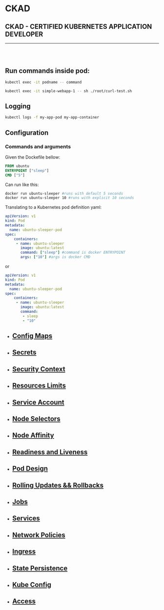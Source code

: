 # CKAD
## CKAD - CERTIFIED KUBERNETES APPLICATION DEVELOPER
<hr/><br/><br/>

## Run commands inside pod:
```bash
kubectl exec -it podname -- command
```
```bash
kubectl exec -it simple-webapp-1 -- sh ./root/curl-test.sh
```

## Logging
```bash
kubectl logs -f my-app-pod my-app-container
```	

## Configuration
### Commands and arguments

Given the Dockefile bellow:
```Dockerfile
FROM ubuntu
ENTRYPOINT ["sleep"]
CMD ["5"]
```

Can run like this:
```bash
docker run ubuntu-sleeper #runs with default 5 seconds 
docker run ubuntu-sleeper 10 #runs with explicit 10 seconds 
```

Translating to a Kubernetes pod definition yaml:
```yaml
apiVersion: v1
kind: Pod
metadata:
  name: ubuntu-sleeper-pod
spec:
    containers:
     - name: ubuntu-sleeper
       image: ubuntu:latest
       command: ["sleep"] #command is docker ENTRYPOINT
       args: ["10"] #args is docker CMD
```
or
```yaml
apiVersion: v1
kind: Pod
metadata:
  name: ubuntu-sleeper-pod
spec:
    containers:
     - name: ubuntu-sleeper
       image: ubuntu:latest
       command: 
        - sleep
        - "10"
```

- ## [Config Maps](./configmaps/README.md)

- ## [Secrets](./secrets/README.md)

- ## [Security Context](./security-context/README.md)

- ## [Resources Limits](./resources-limits/README.md)

- ## [Service Account](./service-accounts/README.md)

- ## [Node Selectors](./node-selectors/README.md)

- ## [Node Affinity](./node-affinity/README.md)

- ## [Readiness and Liveness](./readiness-liveness/README.md)

- ## [Pod Design](./pod-design/README.md)

- ## [Rolling Updates && Rollbacks](./rolling-updates-rollbacks/README.md)

- ## [Jobs](./jobs/README.md)

- ## [Services](./services/README.md)

- ## [Network Policies](./network-policies/README.md)

- ## [Ingress](./ingress/README.md)

- ## [State Persistence](./state_persistence/README.md)
  
- ## [Kube Config](./kubeconfig/README.md)

- ## [Access](./access/README.md)
